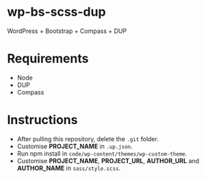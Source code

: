 # wp-bs-scss-dup

WordPress + Bootstrap + Compass + DUP

# Requirements

- Node
- DUP
- Compass

# Instructions

- After pulling this repository, delete the `.git` folder.
- Customise **PROJECT_NAME** in `.up.json`.
- Run npm install in `code/wp-content/themes/wp-custom-theme`. 
- Customise **PROJECT_NAME**, **PROJECT_URL**, **AUTHOR_URL** and **AUTHOR_NAME** in `sass/style.scss`.
